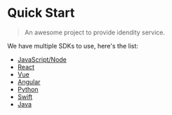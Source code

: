 # Quick Start

> An awesome project to provide idendity service.

We have multiple SDKs to use, here's the list:

 - [JavaScript/Node][JavaScript/Node]
 - [React]
 - [Vue]
 - [Angular]
 - [Python]
 - [Swift]
 - [Java]
 

  [JavaScript/Node]: wwww
  [React]: www
  [Vue]: www
  [Angular]: www
  [Python]: www
  [Swift]: www
  [Java]: www